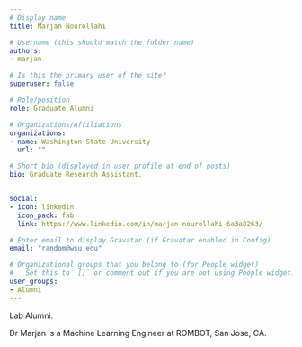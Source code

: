 ```yaml
---
# Display name
title: Marjan Nourollahi

# Username (this should match the folder name)
authors:
- marjan

# Is this the primary user of the site?
superuser: false

# Role/position
role: Graduate Alumni

# Organizations/Affiliations
organizations:
- name: Washington State University
  url: ""

# Short bio (displayed in user profile at end of posts)
bio: Graduate Research Assistant.


social:
- icon: linkedin
  icon_pack: fab
  link: https://www.linkedin.com/in/marjan-nourollahi-6a3a8263/

# Enter email to display Gravatar (if Gravatar enabled in Config)
email: "random@wsu.edu"

# Organizational groups that you belong to (for People widget)
#   Set this to `[]` or comment out if you are not using People widget.
user_groups:
- Alumni
---
```

Lab Alumni.

Dr Marjan is a Machine Learning Engineer at ROMBOT, San Jose, CA.
